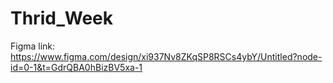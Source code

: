 # Thrid_Week
Figma link: https://www.figma.com/design/xi937Nv8ZKqSP8RSCs4ybY/Untitled?node-id=0-1&t=GdrQBA0hBizBV5xa-1 
